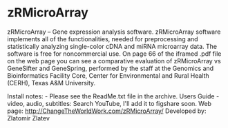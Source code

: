 zRMicroArray
============

zRMicroArray – Gene expression analysis software. 
zRMicroArray software implements all of the functionalities, 
needed for preprocessing and statistically analyzing single-color
cDNA and miRNA microarray data. The software is free for noncommercial use. 
On page 66 of the iframed .pdf file on the web page you can see a 
comparative evaluation of zRMicroArray vs GeneSifter and GeneSpring, 
performed by the staff at the Genomics and Bioinformatics Facility Core, 
Center for Environmental and Rural Health (CERH), Texas A&M University.

Install notes: - Please see the ReadMe.txt file in the archive.
Users Guide - video, audio, subtitles: Search YouTube, I'll add it to figshare soon.
Web page: http://ChangeTheWorldWork.com/zRMicroArray/
Developed by: Zlatomir Zlatev

